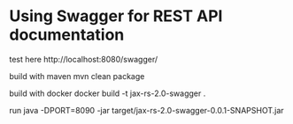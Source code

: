 Using Swagger for REST API documentation
==============

test here
  http://localhost:8080/swagger/

build with maven
  mvn clean package

build with docker
  docker build -t jax-rs-2.0-swagger .

run
  java -DPORT=8090 -jar target/jax-rs-2.0-swagger-0.0.1-SNAPSHOT.jar
